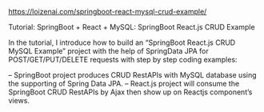https://loizenai.com/springboot-react-mysql-crud-example/

Tutorial: SpringBoot + React + MySQL: SpringBoot React.js CRUD Example

In the tutorial, I introduce how to build an “SpringBoot React.js CRUD MySQL Example” project with the help of SpringData JPA for POST/GET/PUT/DELETE requests with step by step coding examples:

– SpringBoot project produces CRUD RestAPIs with MySQL database using the supporting of Spring Data JPA. – React.js project will consume the SpringBoot CRUD RestAPIs by Ajax then show up on Reactjs component’s views.

